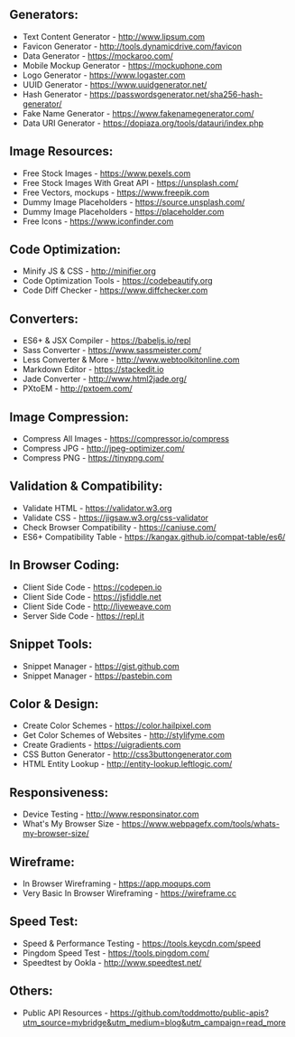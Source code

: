 ## Generators:
* Text Content Generator - http://www.lipsum.com
* Favicon Generator - http://tools.dynamicdrive.com/favicon
* Data Generator - https://mockaroo.com/
* Mobile Mockup Generator - https://mockuphone.com
* Logo Generator - https://www.logaster.com
* UUID Generator - https://www.uuidgenerator.net/
* Hash Generator - https://passwordsgenerator.net/sha256-hash-generator/
* Fake Name Generator - https://www.fakenamegenerator.com/
* Data URI Generator - https://dopiaza.org/tools/datauri/index.php

## Image Resources:
* Free Stock Images - https://www.pexels.com
* Free Stock Images With Great API - https://unsplash.com/
* Free Vectors, mockups - https://www.freepik.com
* Dummy Image Placeholders - https://source.unsplash.com/
* Dummy Image Placeholders - https://placeholder.com
* Free Icons - https://www.iconfinder.com

## Code Optimization:
* Minify JS & CSS - http://minifier.org
* Code Optimization Tools - https://codebeautify.org
* Code Diff Checker - https://www.diffchecker.com

## Converters:
* ES6+ & JSX Compiler - https://babeljs.io/repl
* Sass Converter - https://www.sassmeister.com/
* Less Converter & More - http://www.webtoolkitonline.com
* Markdown Editor - https://stackedit.io
* Jade Converter - http://www.html2jade.org/
* PXtoEM - http://pxtoem.com/

## Image Compression:
* Compress All Images - https://compressor.io/compress
* Compress JPG - http://jpeg-optimizer.com/
* Compress PNG - https://tinypng.com/

## Validation & Compatibility:
* Validate HTML - https://validator.w3.org
* Validate CSS - https://jigsaw.w3.org/css-validator
* Check Browser Compatibility - https://caniuse.com/
* ES6+ Compatibility Table - https://kangax.github.io/compat-table/es6/

## In Browser Coding:
* Client Side Code - https://codepen.io
* Client Side Code - https://jsfiddle.net
* Client Side Code - http://liveweave.com
* Server Side Code - https://repl.it

## Snippet Tools:
* Snippet Manager - https://gist.github.com
* Snippet Manager - https://pastebin.com

## Color & Design:
* Create Color Schemes - https://color.hailpixel.com
* Get Color Schemes of Websites - http://stylifyme.com
* Create Gradients - https://uigradients.com
* CSS Button Generator - http://css3buttongenerator.com
* HTML Entity Lookup - http://entity-lookup.leftlogic.com/

## Responsiveness:
* Device Testing - http://www.responsinator.com
* What's My Browser Size - https://www.webpagefx.com/tools/whats-my-browser-size/

## Wireframe:
* In Browser Wireframing - https://app.moqups.com
* Very Basic In Browser Wireframing - https://wireframe.cc

## Speed Test:
* Speed & Performance Testing - https://tools.keycdn.com/speed
* Pingdom Speed Test - https://tools.pingdom.com/
* Speedtest by Ookla - http://www.speedtest.net/

## Others:
* Public API Resources - https://github.com/toddmotto/public-apis?utm_source=mybridge&utm_medium=blog&utm_campaign=read_more